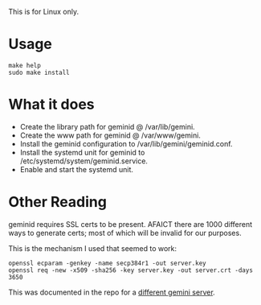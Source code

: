 This is for Linux only.

# Usage

    make help
    sudo make install

# What it does
- Create the library path for geminid @ /var/lib/gemini.
- Create the www path for geminid @ /var/www/gemini.
- Install the geminid configuration to /var/lib/gemini/geminid.conf.
- Install the systemd unit for geminid to /etc/systemd/system/geminid.service.
- Enable and start the systemd unit.

# Other Reading
geminid requires SSL certs to be present.
AFAICT there are 1000 different ways to generate certs; most of which will be invalid for our purposes.

This is the mechanism I used that seemed to work:

    openssl ecparam -genkey -name secp384r1 -out server.key
    openssl req -new -x509 -sha256 -key server.key -out server.crt -days 3650

This was documented in the repo for a [different gemini server](https://github.com/a-h/gemini).
